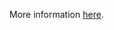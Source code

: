 More information [here](https://docs.prismacloud.io/en/enterprise-edition/policy-reference/kubernetes-policies/kubernetes-policy-index/ensure-that-the-kubelet-only-makes-use-of-strong-cryptographic-ciphers).
